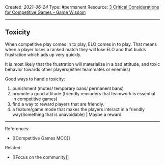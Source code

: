 Created: *2021-06-24*
Type: #permanent 
Resource: [3 Critical Considerations for Competitive Games - Game Wisdom](http://game-wisdom.com/critical/competitive-games)

---
## Toxicity 
When competitive play comes in to play, ELO comes in to play. That means when a player loses a ranked match they will lose ELO and that builds frustration which ads up very quickly. 

It is most likely that the frustration will materialize in a bad attitude, and toxic behavior towards other players(either teammates or enemies)  

Good ways to handle toxicity:
1. punishment (mutes/ temporary bans/ permanent bans)
2. promote a good attitude (friendly reminders that teamwork is essential in competitive games) 
3. find a way to reward players that are friendly.
4. a feature/game mode that makes the players interact in a friendly way(Something that is unavoidable) | Maybe a reward 


---

References:
- [[Competitive Games MOC]]

Related:
- [[Focus on the community]]
